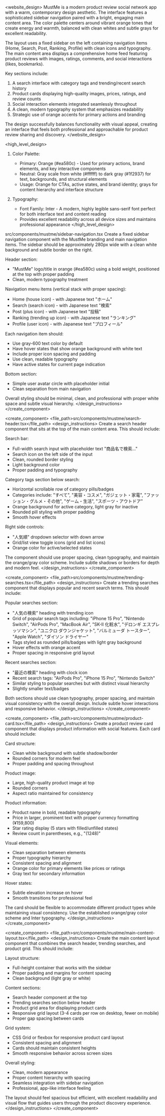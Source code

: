 <website_design>
MustMe is a modern product review social network app with a warm, contemporary design aesthetic. The interface features a sophisticated sidebar navigation paired with a bright, engaging main content area. The color palette centers around vibrant orange tones that create energy and warmth, balanced with clean whites and subtle grays for excellent readability.

The layout uses a fixed sidebar on the left containing navigation items (Home, Search, Post, Ranking, Profile) with clean icons and typography. The main content area displays a comprehensive home feed featuring product reviews with images, ratings, comments, and social interactions (likes, bookmarks). 

Key sections include:
1. A search interface with category tags and trending/recent search history
2. Product cards displaying high-quality images, prices, ratings, and review counts
3. Social interaction elements integrated seamlessly throughout
4. A clean, modern typography system that emphasizes readability
5. Strategic use of orange accents for primary actions and branding

The design successfully balances functionality with visual appeal, creating an interface that feels both professional and approachable for product review sharing and discovery.
</website_design>

<high_level_design>
1. Color Palette:
   - Primary: Orange (#ea580c) - Used for primary actions, brand elements, and key interactive components
   - Neutral: Gray scale from white (#ffffff) to dark gray (#1f2937) for text, backgrounds, and structural elements
   - Usage: Orange for CTAs, active states, and brand identity; grays for content hierarchy and interface structure

2. Typography:
   - Font Family: Inter - A modern, highly legible sans-serif font perfect for both interface text and content reading
   - Provides excellent readability across all device sizes and maintains professional appearance
</high_level_design>

<components>
<create_component>
<file_path>src/components/mustme/sidebar-navigation.tsx</file_path>
<design_instructions>
Create a fixed sidebar navigation component with the MustMe branding and main navigation items. The sidebar should be approximately 280px wide with a clean white background and subtle border on the right.

Header section:
- "MustMe" logo/title in orange (#ea580c) using a bold weight, positioned at the top with proper padding
- Clean, modern typography treatment

Navigation menu items (vertical stack with proper spacing):
- Home (house icon) - with Japanese text "ホーム"
- Search (search icon) - with Japanese text "検索"  
- Post (plus icon) - with Japanese text "投稿"
- Ranking (trending up icon) - with Japanese text "ランキング"
- Profile (user icon) - with Japanese text "プロフィール"

Each navigation item should:
- Use gray-600 text color by default
- Have hover states that show orange background with white text
- Include proper icon spacing and padding
- Use clean, readable typography
- Have active states for current page indication

Bottom section:
- Simple user avatar circle with placeholder initial
- Clean separation from main navigation

Overall styling should be minimal, clean, and professional with proper white space and subtle visual hierarchy.
</design_instructions>
</create_component>

<create_component>
<file_path>src/components/mustme/search-header.tsx</file_path>
<design_instructions>
Create a search header component that sits at the top of the main content area. This should include:

Search bar:
- Full-width search input with placeholder text "商品名で検索..."
- Search icon on the left side of the input
- Clean, rounded border styling
- Light background color
- Proper padding and typography

Category tags section below search:
- Horizontal scrollable row of category pills/badges
- Categories include: "すべて", "美容・コスメ", "ガジェット・家電", "ファッション・グルメ・その他", "ゲーム・生活", "スポーツ・アウトドア"
- Orange background for active category, light gray for inactive
- Rounded pill styling with proper padding
- Smooth hover effects

Right side controls:
- "人気順" dropdown selector with down arrow
- Grid/list view toggle icons (grid and list icons)
- Orange color for active/selected states

The component should use proper spacing, clean typography, and maintain the orange/gray color scheme. Include subtle shadows or borders for depth and modern feel.
</design_instructions>
</create_component>

<create_component>
<file_path>src/components/mustme/trending-searches.tsx</file_path>
<design_instructions>
Create a trending searches component that displays popular and recent search terms. This should include:

Popular searches section:
- "人気の検索" heading with trending icon
- Grid of popular search tags including: "iPhone 15 Pro", "Nintendo Switch", "AirPods Pro", "MacBook Air", "SK-II 化粧水", "デロンギ エスプレッソマシン", "ユニクロ ダウンジャケット", "バルミューダ トースター", "Apple Watch", "ダイソン ドライヤー"
- Tags styled as rounded pills/badges with light gray background
- Hover effects with orange accent
- Proper spacing in responsive grid layout

Recent searches section:
- "最近の検索" heading with clock icon  
- Recent search tags: "AirPods Pro", "iPhone 15 Pro", "Nintendo Switch"
- Similar styling to popular searches but with distinct visual hierarchy
- Slightly smaller text/badges

Both sections should use clean typography, proper spacing, and maintain visual consistency with the overall design. Include subtle hover interactions and responsive behavior.
</design_instructions>
</create_component>

<create_component>
<file_path>src/components/mustme/product-card.tsx</file_path>
<design_instructions>
Create a product review card component that displays product information with social features. Each card should include:

Card structure:
- Clean white background with subtle shadow/border
- Rounded corners for modern feel
- Proper padding and spacing throughout

Product image:
- Large, high-quality product image at top
- Rounded corners
- Aspect ratio maintained for consistency

Product information:
- Product name in bold, readable typography
- Price in larger, prominent text with proper currency formatting (¥159,800)
- Star rating display (5 stars with filled/unfilled states)
- Review count in parentheses, e.g., "(1248)"

Visual elements:
- Clean separation between elements
- Proper typography hierarchy
- Consistent spacing and alignment
- Orange color for primary elements like prices or ratings
- Gray text for secondary information

Hover states:
- Subtle elevation increase on hover
- Smooth transitions for professional feel

The card should be flexible to accommodate different product types while maintaining visual consistency. Use the established orange/gray color scheme and Inter typography.
</design_instructions>
</create_component>

<create_component>
<file_path>src/components/mustme/main-content-layout.tsx</file_path>
<design_instructions>
Create the main content layout component that combines the search header, trending searches, and product grid. This should include:

Layout structure:
- Full-height container that works with the sidebar
- Proper padding and margins for content spacing
- Clean background (light gray or white)

Content sections:
- Search header component at the top
- Trending searches section below header
- Product grid area for displaying product cards
- Responsive grid layout (3-4 cards per row on desktop, fewer on mobile)
- Proper gap spacing between cards

Grid system:
- CSS Grid or flexbox for responsive product card layout
- Consistent spacing and alignment
- Cards should maintain consistent heights
- Smooth responsive behavior across screen sizes

Overall styling:
- Clean, modern appearance
- Proper content hierarchy with spacing
- Seamless integration with sidebar navigation
- Professional, app-like interface feeling

The layout should feel spacious but efficient, with excellent readability and visual flow that guides users through the product discovery experience.
</design_instructions>
</create_component>
</components>